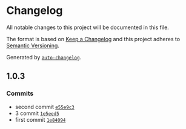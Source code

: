 # Changelog

All notable changes to this project will be documented in this file.

The format is based on [Keep a Changelog](https://keepachangelog.com/en/1.0.0/)
and this project adheres to [Semantic Versioning](https://semver.org/spec/v2.0.0.html).

Generated by [`auto-changelog`](https://github.com/CookPete/auto-changelog).

## 1.0.3

### Commits

- second commit [`e55e9c3`](https://github.com/luiswalteru/changelog/commit/e55e9c3907f74dff8dfdd70903f4bbf490432cbf)
- 3 commit [`1e5eed5`](https://github.com/luiswalteru/changelog/commit/1e5eed58d843c65354853b90d2c274ef782814ae)
- first commit [`1e84094`](https://github.com/luiswalteru/changelog/commit/1e8409405b3ece92cdea9cc133d3ceeed1c238b1)
